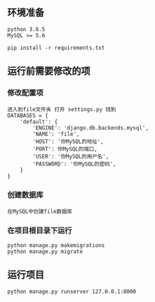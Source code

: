## 环境准备

```
python 3.6.5
MySQL >= 5.6

pip install -r requirements.txt
```

## 运行前需要修改的项

### 修改配置项

```
进入到file文件夹 打开 settings.py 找到
DATABASES = {
    'default': {
        'ENGINE': 'django.db.backends.mysql',
        'NAME': 'file',
        'HOST': '你MySQL的地址',
        'PORT': 你MySQL的端口,
        'USER': '你MySQL的用户名',
        'PASSWORD': '你MySQL的密码',
    }
}
```

### 创建数据库

```
在MySQL中创建file数据库
```

### 在项目根目录下运行

```
python manage.py makemigrations
python manage.py migrate
```

## 运行项目

```
python manage.py runserver 127.0.0.1:8000
```


